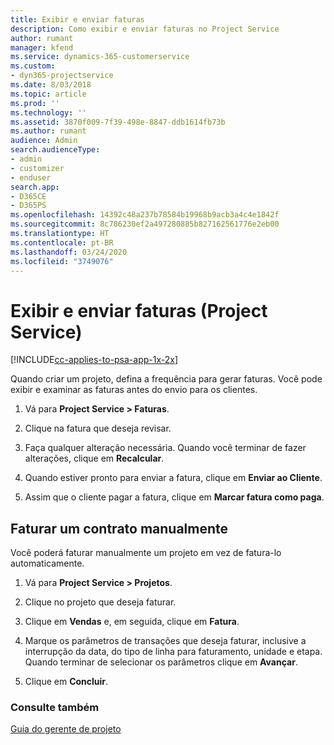 ```yaml
---
title: Exibir e enviar faturas
description: Como exibir e enviar faturas no Project Service
author: rumant
manager: kfend
ms.service: dynamics-365-customerservice
ms.custom:
- dyn365-projectservice
ms.date: 8/03/2018
ms.topic: article
ms.prod: ''
ms.technology: ''
ms.assetid: 3870f009-7f39-498e-8847-ddb1614fb73b
ms.author: rumant
audience: Admin
search.audienceType:
- admin
- customizer
- enduser
search.app:
- D365CE
- D365PS
ms.openlocfilehash: 14392c48a237b78584b19968b9acb3a4c4e1842f
ms.sourcegitcommit: 8c786230ef2a497280885b827162561776e2eb00
ms.translationtype: HT
ms.contentlocale: pt-BR
ms.lasthandoff: 03/24/2020
ms.locfileid: "3749076"
---
```

# <a name="view-and-send-invoices-project-service"></a>Exibir e enviar faturas (Project Service)

[!INCLUDE[cc-applies-to-psa-app-1x-2x](../includes/cc-applies-to-psa-app-1x-2x.md)]

Quando criar um projeto, defina a frequência para gerar faturas. Você pode exibir e examinar as faturas antes do envio para os clientes.  
  
1.  Vá para **Project Service > Faturas**.  
  
2.  Clique na fatura que deseja revisar.  
  
3.  Faça qualquer alteração necessária. Quando você terminar de fazer alterações, clique em **Recalcular**.  
  
4.  Quando estiver pronto para enviar a fatura, clique em **Enviar ao Cliente**.  
  
5.  Assim que o cliente pagar a fatura, clique em **Marcar fatura como paga**.  
  
## <a name="manually-invoice-a-contract"></a>Faturar um contrato manualmente  
 Você poderá faturar manualmente um projeto em vez de fatura-lo automaticamente.  
  
1.  Vá para **Project Service > Projetos**.  
  
2.  Clique no projeto que deseja faturar.  
  
3.  Clique em **Vendas** e, em seguida, clique em **Fatura**.  
  
4.  Marque os parâmetros de transações que deseja faturar, inclusive a interrupção da data, do tipo de linha para faturamento, unidade e etapa. Quando terminar de selecionar os parâmetros clique em **Avançar**.  
  
5.  Clique em **Concluir**.  
  
### <a name="see-also"></a>Consulte também  
 [Guia do gerente de projeto](../project-service/project-manager-guide.md)
